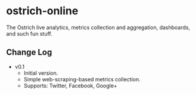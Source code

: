 ostrich-online
==============

The Ostrich live analytics, metrics collection and aggregation, dashboards, and such fun stuff.

Change Log
----------

- v0.1
  - Initial version.
  - Simple web-scraping-based metrics collection.
  - Supports: Twitter, Facebook, Google+

